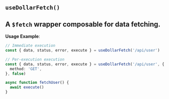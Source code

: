 ## `useDollarFetch()`

A `$fetch` wrapper composable for data fetching.
---

**Usage Example**:

```ts
// Immediate execution
const { data, status, error, execute } = useDollarFetch('/api/user')

// Per-execution execution
const { data, status, error, execute } = useDollarFetch('/api/user', {
  method: 'GET',
}, false)

async function fetchUser() {
  await execute()
}
```

